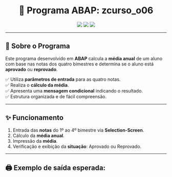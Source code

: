 <h1 align="center">📄 Programa ABAP: zcurso_o06</h1>

<p align="center">
  <img src="https://img.shields.io/badge/ABAP-SAP-blue?style=for-the-badge&logo=sap&logoColor=white"/>
  <img src="https://img.shields.io/badge/Status-Completo-success?style=for-the-badge&logo=checkmarx&logoColor=white"/>
  <img src="https://img.shields.io/badge/Linguagem-ABAP-0d597f?style=for-the-badge&logo=sap&logoColor=white"/>
</p>

---

## 📝 Sobre o Programa

Este programa desenvolvido em **ABAP** calcula a **média anual** de um aluno com base nas notas dos quatro bimestres e determina se o aluno está **aprovado** ou **reprovado**.

✅ Utiliza **parâmetros de entrada** para as quatro notas.  
✅ Realiza o **cálculo da média**.  
✅ Apresenta uma **mensagem condicional** indicando o resultado.  
✅ Estrutura organizada e de fácil compreensão.

---

## ✨ Funcionamento

1. Entrada das **notas** do 1º ao 4º bimestre via **Selection-Screen**.
2. Cálculo da **média anual**.
3. Impressão da **média**.
4. Verificação e exibição da **situação**: Aprovado ou Reprovado.

---

## 🖨️ Exemplo de saída esperada:

